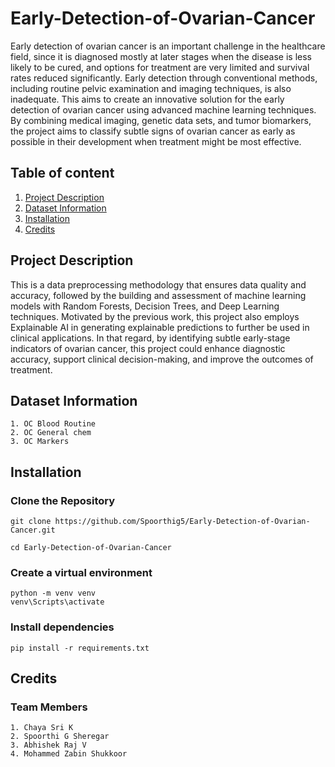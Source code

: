 # Early-Detection-of-Ovarian-Cancer
Early detection of ovarian cancer is an important challenge in the healthcare field, since it is diagnosed mostly at later stages when the disease is less likely to be cured, and options for treatment are very limited and survival rates reduced significantly. Early detection through conventional methods, including routine pelvic examination and imaging techniques, is also inadequate. This aims to create an innovative solution for the early detection of ovarian cancer using advanced machine learning techniques. By combining medical imaging, genetic data sets, and tumor biomarkers, the project aims to classify subtle signs of ovarian cancer as early as possible in their development when treatment might be most effective.
## Table of content
1. [Project Description](#project-description)
2. [Dataset Information](#dataset-information)
3. [Installation](#installation)
4. [Credits](#credits)
## Project Description
This is a data preprocessing methodology that ensures data quality and accuracy, followed by the building and assessment of machine learning models with Random Forests, Decision Trees, and Deep Learning techniques. Motivated by the previous work, this project also employs Explainable AI in generating explainable predictions to further be used in clinical applications.
In that regard, by identifying subtle early-stage indicators of ovarian cancer, this project could enhance diagnostic accuracy, support clinical decision-making, and improve the outcomes of treatment.
## Dataset Information
    1. OC Blood Routine
    2. OC General chem
    3. OC Markers
## Installation
### Clone the Repository
    git clone https://github.com/Spoorthig5/Early-Detection-of-Ovarian-Cancer.git

    cd Early-Detection-of-Ovarian-Cancer
### Create a virtual environment
    python -m venv venv
    venv\Scripts\activate 
### Install dependencies
    pip install -r requirements.txt
## Credits
  ### Team Members
    1. Chaya Sri K
    2. Spoorthi G Sheregar
    3. Abhishek Raj V
    4. Mohammed Zabin Shukkoor
